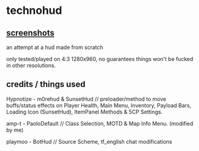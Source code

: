 # technohud

## [screenshots](https://imgur.com/a/aHdoUKi)

an attempt at a hud made from scratch

only tested/played on 4:3 1280x960, no guarantees things won't be fucked in other resolutions.

## credits / things used

Hypnotize - m0rehud & SunsetHud // preloader/method to move buffs/status effects on Player Health, Main Menu, Inventory, Payload Bars, Loading Icon (SunsetHud), ItemPanel Methods & 5CP Settings.

amp-t - PaoloDefault // Class Selection, MOTD & Map Info Menu. (modified by me)

playmoo - BotHud // Source Scheme, tf_english chat modifications
